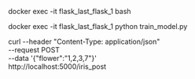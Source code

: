 docker exec -it flask_last_flask_1 bash

docker exec -it flask_last_flask_1 python train_model.py


curl --header "Content-Type: application/json" \
  --request POST \
  --data '{"flower":"1,2,3,7"}' \
  http://localhost:5000/iris_post